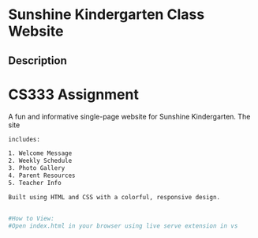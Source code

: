 # Sunshine Kindergarten Class Website 

## Description
# CS333 Assignment
A fun and informative single-page website for Sunshine Kindergarten. The site 
```bash
includes:

1. Welcome Message
2. Weekly Schedule
3. Photo Gallery
4. Parent Resources
5. Teacher Info

Built using HTML and CSS with a colorful, responsive design.


#How to View:
#Open index.html in your browser using live serve extension in vs 

